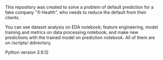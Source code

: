 This repository was created to solve a problem of default prediction for a fake company "X-Health", who needs to reduce the default from their clients.

You can see dataset analysis on EDA notebook; feature engineering, model training and metrics on data processing notebook; and make new predictions with the trained model on prediction notebook. All of them are on /scripts/ ddirectory.

Python version 3.9.12
